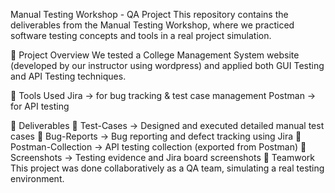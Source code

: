 Manual Testing Workshop - QA Project
This repository contains the deliverables from the Manual Testing Workshop, where we practiced software testing concepts and tools in a real project simulation.

🔹 Project Overview
We tested a College Management System website (developed by our instructor using wordpress) and applied both GUI Testing and API Testing techniques.

🔹 Tools Used
Jira → for bug tracking & test case management
Postman → for API testing

🔹 Deliverables
📂 Test-Cases → Designed and executed detailed manual test cases
📂 Bug-Reports → Bug reporting and defect tracking using Jira
📂 Postman-Collection → API testing collection (exported from Postman)
📂 Screenshots → Testing evidence and Jira board screenshots
🔹 Teamwork
This project was done collaboratively as a QA team, simulating a real testing environment.
